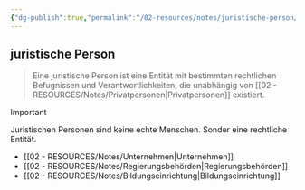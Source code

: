 ```yaml
---
{"dg-publish":true,"permalink":"/02-resources/notes/juristische-person/","tags":["wirtschaft/bwl"],"noteIcon":"","updated":"2025-09-27T01:32:44.077+02:00"}
---
```


## juristische Person 
> Eine juristische Person ist eine Entität mit bestimmten rechtlichen Befugnissen und Verantwortlichkeiten, die unabhängig von [[02 - RESOURCES/Notes/Privatpersonen\|Privatpersonen]] existiert. 

> [!important] 
> Juristischen Personen sind keine echte Menschen. Sonder eine rechtliche Entität.

- [[02 - RESOURCES/Notes/Unternehmen\|Unternehmen]]
- [[02 - RESOURCES/Notes/Regierungsbehörden\|Regierungsbehörden]]
- [[02 - RESOURCES/Notes/Bildungseinrichtung\|Bildungseinrichtung]]
